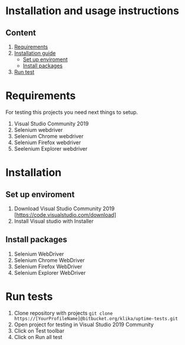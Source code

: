 # Installation and usage instructions


## Content
1. [Requirements](#Requirments)
2. [Installation guide](#Installation)
   - [Set up enviroment](#Set-up-enviroment)
   - [Install packages](#Install-packages)
3. [Run test](#Run-test)

# Requirements
For testing this projects you need next things to setup.

1. Visual Studio Community 2019
2. Selenium webdriver
3. Selenium Chrome webdriver
4. Selenium Firefox webdriver
5. Seelenium Explorer webdriver

# Installation 
## Set up enviroment
1. Download Visual Studio Community 2019 [https://code.visualstudio.com/download]
2. Install Visual studio with Installer
## Install packages
1. Selenium WebDriver
2. Selenium Chrome WebDriver
3. Selenium Firefox WebDriver
4. Selenium Explorer WebDriver

# Run tests
1. Clone repository with projects
`git clone https://[YourProfileName]@bitbucket.org/klika/uptime-tests.git`
2. Open project for testing in Visual Studio 2019 Community
3. Click on Test toolbar
4. Click on Run all test

